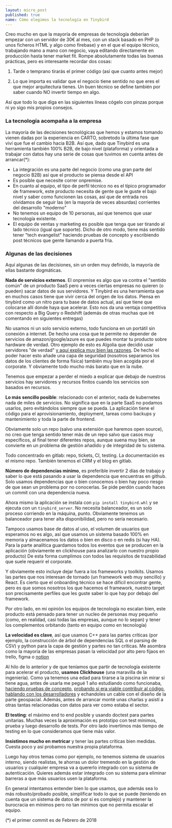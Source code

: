 ```yaml
---
layout: micro_post
published: true
name: Cómo elegimos la tecnología en Tinybird
---
```


Creo mucho en que la mayoría de empresas de tecnología deberían empezar con un servidor de 30€ al mes, con un stack basado en PHP (o unos ficheros HTML y algo como firebase) y en el que el equipo técnico, trabajando mano a mano con negocio, vaya editando directamente en producción hasta tener market fit. Rompe absolutamente todas las buenas prácticas, pero es interesante recordar dos cosas:

1) Tarde o temprano tirarás el primer código (así que cuanto antes mejor)

2) Lo que importa es validar que el negocio tiene sentido no que eres el que mejor arquitectura tienes. Un buen técnico se define también por saber cuando NO invertir tiempo en algo.

Así que todo lo que diga en las siguientes líneas cógelo con pinzas porque ni yo sigo mis propios consejos.

### La tecnología acompaña a la empresa

La mayoría de las decisiones tecnológicas que hemos y estamos tomando vienen dadas por la experiencia en CARTO, sobretodo la última fase que viví que fue el cambio hacia B2B. Así que, dado que Tinybird es una herramienta también 100% B2B, de bajo nivel (plataforma) y orientada a trabajar con datos hay una serie de cosas que tuvimos en cuenta antes de arrancar(*):

- La integración es una parte del negocio (como una gran parte del negocio B2B) así que el producto se piensa desde el API
- Es posible que necesite correr onpremise.
- En cuanto al equipo, el tipo de perfil técnico no es el típico programador de framework, este producto necesita de gente que le guste el bajo nivel y saber como funcionen las cosas, así que de entrada nos olvidamos de seguir las (en la mayoría de veces absurdas) corrientes del desarrollo "moderno"
- No tenemos un equipo de 10 personas, así que tenemos que usar tecnología existente. 
- El equipo de ventas y marketing es posible que tenga que ser tirando al lado técnico (igual que soporte). Dicho de otro modo, tiene más sentido tener "tech evangelist" haciendo pruebas de concepto y escribiendo post técnicos que gente llamando a puerta fria.


### Algunas de las decisiones

Aquí algunas de las decisiones, sin un orden muy definido, la mayoría de ellas bastante dogmáticas.


**Nada de servicios externos**. El onpremise es algo que va contra el "sentido común" de un producto SaaS pero a veces ciertas empresas no quieren (o pueden) sacar datos de sus servidores. Y Tinybird es una herramienta que en muchos casos tiene que vivir cerca del origen de los datos. Piensa en tinybird como un nitro para tu base de datos actual, así que tiene que colocarse allí donde haya que acelerar. Esto nos da una ventaja competitiva con respecto a Big Query o Redshift (además de otras muchas que iré comentando en siguientes entregas)

No usamos ni un solo servicio externo, todo funciona en un portátil sin conexión a internet. De hecho una cosa que te permite no depender de servicios de amazon/google/azure es que puedes montar tu producto sobre hardware de verdad. Otro ejemplo de esto es Algolia que decidió usar servidores "de verdad" [y aquí explica muy bien las razones](https://www.algolia.com/doc/guides/scaling/servers-clusters/). De hecho el poder hacer esto añade una capa de seguridad (nosotros separamos los datos de los clientes de forma física) también muy bien acogida por el corporate. Y obviamente todo mucho más barato que en la nube.

Tenemos que empezar a perder el miedo a explicar que debajo de nuestros servicios hay servidores y recursos finitos cuando los servicios son basados en recursos.

**Lo más sencillo posible**: relacionado con el anterior, nada de kubernetes nada de miles de servicios. No significa que en la parte SaaS no podamos usarlos, pero evitándolos siempre que se pueda. La aplicación tiene el código para el aprovisionamiento, deployment, tareas como backups y mantenimiento y toda la parte de frontend.

Obviamente solo un repo (salvo una extensión que haremos open source), no creo que tenga sentido tener más de un repo salvo que casos muy específicos, al final tener diferentes repos, aunque suena muy bien, se convierte en un problema de gestión añadido y de integridad de tu sistema.

Todo concentrado en gitlab: repo, tickets, CI, testing. La documentación es el mismo repo. También tenemos el CRM y el blog en gitlab.

**Número de dependencias mínimo**, es preferible invertir 2 días de trabajo y saber lo que está pasando a usar la dependencia que encuentras en github. Solo usamos dependencias que o bien conocemos o bien hay poco riesgo de que sean un problema por no conocerlas. Se pide perdón cuando haces un commit con una dependencia nueva.

Ahora mismo la aplicación se instala con `pip install tinybird.whl` y se ejecuta con un `tinybird_server`. No necesita balanceador, es un solo proceso corriendo en la máquina, punto. Obviamente tenemos un balanceador para tener alta disponibilidad, pero no sería necesario.

Tampoco usamos base de datos al uso, el volumen de usuarios que esperamos no es algo, así que usamos un sistema basado 100% en memoria y almacenamos los datos o bien en disco o en redis (si hay HA). Para la parte analítica guardamos todos los eventos que se producen en la aplicación (obviamente en clickhouse para analizarlo con nuestro propio producto) De esta forma cumplimos con todos las requisitos de trazabilidad que suele requerir el corporate.

Y obviamente esto incluye dejar fuera a los frameworks y toolkits. Usamos las partes que nos interesan de tornado (un framework web muy sencillo) y React. Es cierto que el onboarding técnico se hace difícil encontrar gente, pero es que somos nosotros los que hacemos el framework, nuestro target son precisamente perfiles que les guste saber lo que hay por debajo del framework.

Por otro lado, en mi opinión los equipos de tecnología no escalan bien, este producto está pensado para tener un nucleo de personas muy pequeño (como, en realidad, casi todas las empresas, aunque no lo sepan) y tener los complementos orbitando (tanto en equipo como en tecnología)

**La velocidad es clave**, así que usamos C++ para las partes críticas (por ejemplo, la construcción de árbol de dependencias SQL o el parsing de CSV) y python para la capa de gestión y partes no tan críticas. Me asombra como la mayoría de las empresas pasan la velocidad por alto pero fijaos en trello, figma o [notion](https://twitter.com/NotionHQ/status/1166112243479539712?s=20)

Al hilo de lo anterior y de que teníamos que partir de tecnología existente para acelerar el producto, **usamos Clickhouse** (una maravilla de la ingeniería). Como ya tenemos una edad para tirarse a la piscina sin mirar si tiene agua, antes de usarla me pegué 1 año estudiando como funcionaba, [haciendo pruebas de concepto](https://twitter.com/javisantana/status/867062357926739973), [probando si era viable contribuir al código](https://github.com/ClickHouse/ClickHouse/pull/1908), [hablando con los desarrolladores](https://twitter.com/javisantana/status/1106116138117795840) y echandoles un cable con el diseño de la parte geospacial. Además, antes de arrancar monté unas charlas y asistí a otras tantas relacionadas con datos para ver como estaba el sector.

**El testing**: el máximo end to end posible y usando doctest para partes unitarias. Muchas veces la aproximación es prototipo con test mínimos, prueba y luego desarrollo de tests. Por otro lado invertimos más tiempo de testing en lo que consideramos que tiene más valor.


**Insistimos mucho en metricar** y tener las partes críticas bien medidas. Cuesta poco y así probamos nuestra propia plataforma.

Luego hay otros temas como por ejemplo, no tenemos sistema de usuarios interno, siendo realistas, te ahorras un dolor tremendo en la gestión de usuarios y cualquier empresa va a quererlo integrado con su sistema de autenticación. Quieres además estar integrado con su sistema para eliminar barreras a que más usuarios usen la plataforma.

En general intentamos entender bien lo que usamos, que además sea lo más robusto/probado posible, simplificar todo lo que se puede (teniendo en cuenta que un sistema de datos de por si es complejo) y mantener la burocracia en mínimos pero no tan mínimos que no permita escalar el equipo.

(*) el primer commit es de Febrero de 2018
